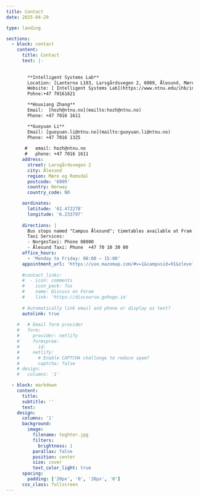 ```yaml
---
title: Contact
date: 2025-04-29

type: landing

sections:
  - block: contact
    content:
      title: Contact
      text: |-
        
        
        **Intelligent Systems Lab**  
        Location: [Lanterna L103, Larsgårdsvegen 2, 6009, Ålesund, Møre og Romsdal, Norway](https://www.google.com/maps/place/NTNU+Lab-bygget/@62.4721526,6.2340751,17z/data=!4m6!3m5!1s0x4616db0449669e7f:0x14edc63fb35c4d86!8m2!3d62.4722109!4d6.2344732!16s%2Fg%2F11fpsqdh54?entry=ttu&g_ep=EgoyMDI1MDQyOC4wIKXMDSoASAFQAw%3D%3D)
        Website: [ Intelligent Systems Lab](https://www.ntnu.edu/ihb/intelligent-systems-lab)
        Pohne:+47 70161621

        **Houxiang Zhang**  
        Email:  [hozh@ntnu.no](mailto:hozh@ntnu.no)  
        Phone: +47 7016 1611  

        **Guoyuan Li**  
        Email: [guoyuan.li@ntnu.no](mailto:guoyuan.li@ntnu.no)  
        Phone: +47 7016 1325
       
       #   email: hozh@ntnu.no
       #   phone: +47 7016 1611
      address:
        street: Larsgårdsvegen 2
        city: Ålesund
        region: Møre og Romsdal
        postcode: '6009'
        country: Norway
        country_code: NO

      oordinates:
        latitude: '62.472278'
        longitude: '6.233797'
      
      directions: |
        Bus stops named "Campus Ålesund"; timetables available at Fram.
        Taxi Services:
        - NorgesTaxi: Phone 08000
        - Ålesund Taxi: Phone  +47 70 10 30 00
      office_hours:
        - 'Monday to Friday: 08:00 – 15:00'
      appointment_url: 'https://use.mazemap.com/#v=1&campusid=91&zlevel=1&center=6.233797,62.472278&zoom=22&sharepoitype=poi&sharepoi=1000318129'
     
      #contact_links:
      #  - icon: comments
      #    icon_pack: fas
      #    name: Discuss on Forum
      #    link: 'https://discourse.gohugo.io'
    
      # Automatically link email and phone or display as text?
      autolink: true
    
    #   # Email form provider
    #   form:
    #     provider: netlify
    #     formspree:
    #       id:
    #     netlify:
    #       # Enable CAPTCHA challenge to reduce spam?
    #       captcha: false
    # design:
    #   columns: '1'

  - block: markdown
    content:
      title:
      subtitle: ''
      text:
    design:
      columns: '1'
      background:
        image: 
          filename: toghter.jpg
          filters:
            brightness: 1
          parallax: false
          position: center
          size: cover
          text_color_light: true
      spacing:
        padding: ['20px', '0', '20px', '0']
      css_class: fullscreen
---
```

